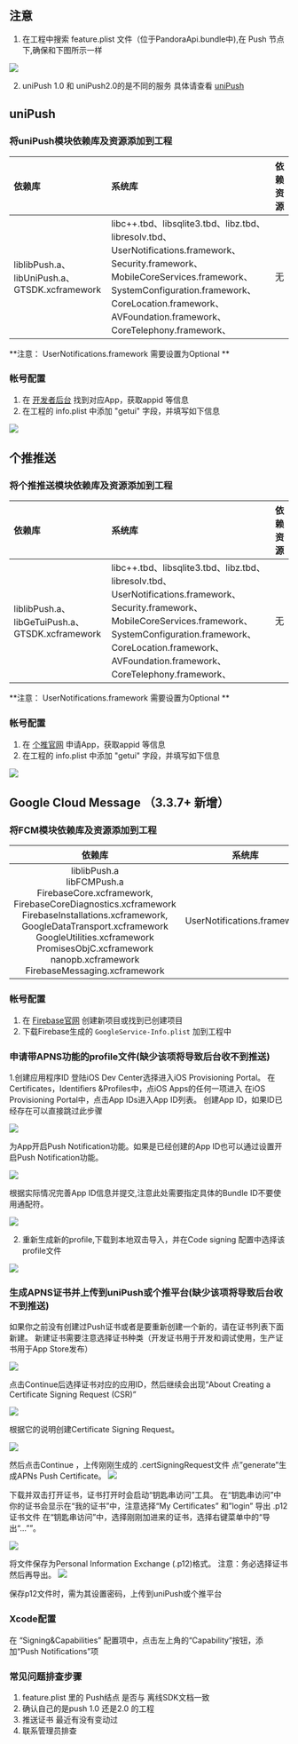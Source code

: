 ## 注意
1. 在工程中搜索 feature.plist 文件（位于PandoraApi.bundle中),在 Push 节点下,确保和下图所示一样

![](https://native-res.dcloud.net.cn/images/uniapp/push/unipush-feature-plist.png)

2. uniPush 1.0 和 uniPush2.0的是不同的服务 具体请查看 [uniPush](https://uniapp.dcloud.net.cn/unipush.html) 

## uniPush
### 将uniPush模块依赖库及资源添加到工程

|依赖库|系统库|依赖资源|
|:--|:--|:--|
|liblibPush.a、libUniPush.a、GTSDK.xcframework|libc++.tbd、libsqlite3.tbd、libz.tbd、libresolv.tbd、UserNotifications.framework、Security.framework、MobileCoreServices.framework、SystemConfiguration.framework、CoreLocation.framework、AVFoundation.framework、CoreTelephony.framework、|无|

**注意： UserNotifications.framework 需要设置为Optional **

### 帐号配置
1. 在 [开发者后台](https://dev.dcloud.net.cn/) 找到对应App，获取appid 等信息
2. 在工程的 info.plist 中添加 "getui" 字段，并填写如下信息

![](https://img.cdn.aliyun.dcloud.net.cn/nativedocs/5SDKiOS/push/28612.png)


## 个推推送

### 将个推推送模块依赖库及资源添加到工程

|依赖库|系统库|依赖资源|
|:--|:--|:--|
|liblibPush.a、libGeTuiPush.a、GTSDK.xcframework|libc++.tbd、libsqlite3.tbd、libz.tbd、libresolv.tbd、UserNotifications.framework、Security.framework、MobileCoreServices.framework、SystemConfiguration.framework、CoreLocation.framework、AVFoundation.framework、CoreTelephony.framework、|无|

**注意： UserNotifications.framework 需要设置为Optional **

### 帐号配置
1. 在 [个推官网](https://dev.getui.com/) 申请App，获取appid 等信息
2. 在工程的 info.plist 中添加 "getui" 字段，并填写如下信息

![](https://img.cdn.aliyun.dcloud.net.cn/nativedocs/5SDKiOS/push/28612.png)


## Google Cloud Message （3.3.7+ 新增）
### 将FCM模块依赖库及资源添加到工程


|依赖库|系统库|依赖资源|
|:--:|:--:|:--:|
|liblibPush.a<br>libFCMPush.a<br>FirebaseCore.xcframework,<br>FirebaseCoreDiagnostics.xcframework<br>FirebaseInstallations.xcframework,<br>GoogleDataTransport.xcframework<br>GoogleUtilities.xcframework<br>PromisesObjC.xcframework<br>nanopb.xcframework<br>FirebaseMessaging.xcframework|UserNotifications.framework|GoogleService-Info.plist|



### 帐号配置
1. 在 [Firebase官网](https://firebase.google.com/) 创建新项目或找到已创建项目
2. 下载Firebase生成的 `GoogleService-Info.plist` 加到工程中



<!-- 
 ## 小米推送配置
注: Linker Flags、framework添加方法参考该[文档](/AppDocs/usemodule/iOSModuleConfig/common.md)
1. 依次添加下列Linker Flags:-lXiaomiPush,-lMiPushSDK
2. 添加下列framework:libresolv.tbd, libxml2.tbd,libz.tbd,SystemConfiguration.framework,MobileCoreServices.framework,CFNetwork.framework,CoreTelephony.framework,

### 帐号配置
1.首先到小米申请appkey等信息,查看该[文档](http://ask.dcloud.net.cn/article/34)

2.打开info.plist，找到"MiSDKAppID"项，填入自己小米推送帐号的的APPID，如果没有该项，按照图中的格式创建
找到"MiSDKAppKey"项，填入自己小米推送帐号的的appKey，如果没有该项，按照图中的格式创建

3 小米推送调试/发布时需要设置不同的MiSDKRun值 调试证书对应值设置为“debug”，生产证书对应值设置为“online”，可参考[小米推送文档](https://dev.mi.com/console/doc/detail?pId=98#_1_1)

![](https://img.cdn.aliyun.dcloud.net.cn/nativedocs/5SDKiOS/push/28604.jpeg)
 -->
### 申请带APNS功能的profile文件(缺少该项将导致后台收不到推送)
1.创建应用程序ID
登陆iOS Dev Center选择进入iOS Provisioning Portal。
在Certificates，Identifiers &Profiles中，点iOS Apps的任何一项进入
在iOS Provisioning Portal中，点击App IDs进入App ID列表。
创建App ID，如果ID已经存在可以直接跳过此步骤

![](https://img.cdn.aliyun.dcloud.net.cn/nativedocs/5SDKiOS/push/28610.png)

为App开启Push Notification功能。如果是已经创建的App ID也可以通过设置开启Push Notification功能。

![](https://img.cdn.aliyun.dcloud.net.cn/nativedocs/5SDKiOS/push/28609.png)

根据实际情况完善App ID信息并提交,注意此处需要指定具体的Bundle ID不要使用通配符。

![](https://img.cdn.aliyun.dcloud.net.cn/nativedocs/5SDKiOS/push/28607.png)

2.  重新生成新的profile,下载到本地双击导入，并在Code signing 配置中选择该profile文件

![](https://img.cdn.aliyun.dcloud.net.cn/nativedocs/5SDKiOS/push/28605.png)


### 生成APNS证书并上传到uniPush或个推平台(缺少该项将导致后台收不到推送)
 如果你之前没有创建过Push证书或者是要重新创建一个新的，请在证书列表下面新建。 
新建证书需要注意选择证书种类（开发证书用于开发和调试使用，生产证书用于App Store发布）

![](https://img.cdn.aliyun.dcloud.net.cn/nativedocs/5SDKiOS/push/28608.png)

点击Continue后选择证书对应的应用ID，然后继续会出现“About Creating a Certificate Signing Request (CSR)”

![](https://img.cdn.aliyun.dcloud.net.cn/nativedocs/5SDKiOS/push/28603.png)


根据它的说明创建Certificate Signing Request。

![](https://img.cdn.aliyun.dcloud.net.cn/nativedocs/5SDKiOS/push/28611.png)


然后点击Continue ，上传刚刚生成的 .certSigningRequest文件 点”generate”生成APNs Push Certificate。
![](https://img.cdn.aliyun.dcloud.net.cn/nativedocs/5SDKiOS/push/28606.png)


下载并双击打开证书，证书打开时会启动“钥匙串访问”工具。 
在“钥匙串访问”中你的证书会显示在“我的证书”中，注意选择“My Certificates” 和”login”
导出 .p12证书文件
在“钥匙串访问”中，选择刚刚加进来的证书，选择右键菜单中的“导出“...””。

![](https://img.cdn.aliyun.dcloud.net.cn/nativedocs/5SDKiOS/push/28602.jpg)

将文件保存为Personal Information Exchange (.p12)格式。
注意：务必选择证书然后再导出。
![](https://img.cdn.aliyun.dcloud.net.cn/nativedocs/5SDKiOS/push/28613.png)

保存p12文件时，需为其设置密码，上传到uniPush或个推平台

### Xcode配置
在 “Signing&Capabilities” 配置项中，点击左上角的“Capability”按钮，添加“Push Notifications”项


<!-- 
**uniPush使用指南：http://ask.dcloud.net.cn/article/35622** 
-->

### 常见问题排查步骤

1. feature.plist 里的 Push结点 是否与 离线SDK文档一致
2. 确认自己的是push 1.0 还是2.0 的工程
3. 推送证书 最近有没有变动过
4. 联系管理员排查

